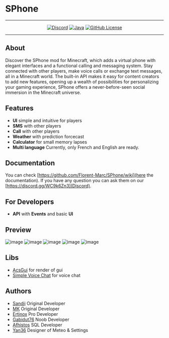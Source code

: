 
# SPhone


----
<p align="center">
<a href="#"><img src="https://cdn.rawgit.com/aleen42/badges/master/src/discord.svg" alt="Discord"></a>
  <a href="#"><img src="https://cdn.rawgit.com/aleen42/badges/master/src/java.svg" alt="Java"></a>
  <a href="#"><img src="https://img.shields.io/badge/license-MIT-blue.svg" alt="GitHub License"></a>
</p>

----
## About
Discover the SPhone mod for Minecraft, which adds a virtual phone with elegant interfaces 
and a functional calling and messaging system. Stay connected with other players, make 
voice calls or exchange text messages, all in a Minecraft world. The built-in API makes 
it easy for content creators to add new features, opening up a wealth of possibilities 
for personalizing your gaming experience, SPhone offers a never-before-seen social 
immersion in the Minecraft universe.

## Features
- **UI** simple and intuitive for players
- **SMS** with other players
- **Call** with other players
- **Weather** with prediction forcecast
- **Calculator** for small memory lapses
- **Multi language** Currently, only French and English are ready.

## Documentation

You can check [https://github.com/Florent-Marc/SPhone/wiki](here the documentation). If you have any question you can ask them on our [https://discord.gg/WC9k6Zn3](Discord).

## For Developers
- **API** with **Events** and basic **UI**

## Preview
  ![image](https://cdn.discordapp.com/attachments/1133901552483049562/1134220428219527168/image.png)
  ![image](https://cdn.discordapp.com/attachments/1133901552483049562/1134140238739030076/image.png)
  ![image](https://cdn.discordapp.com/attachments/1133901552483049562/1134220104624783370/image.png)
  ![image](https://cdn.discordapp.com/attachments/1133901552483049562/1134220602119561319/image.png)
  ![image](https://media.discordapp.net/attachments/1133901552483049562/1134520212079792158/image.png)

## Libs
- [AcsGui](https://discord.gg/DsaDZsHfjk) for render of gui
- [Simple Voice Chat](https://www.curseforge.com/minecraft/mc-mods/simple-voice-chat) for voice chat
## Authors
- [Sandji](https://github.com/SandjiGit) Original Developer
- [MK](https://github.com/Florent-Marc) Original Developer
- [Ertinox](https://github.com/Ertinox45) Pro Developer
- [Gabidut76](https://github.com/gabidut) Noob Developer
- [Afhistos](https://github.com/afhistos) SQL Developer
- [Yan36](https://github.com/yan36) Designer of Meteo & Settings
